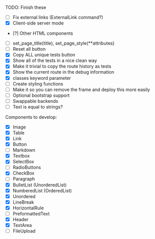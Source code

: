 TODO: Finish these

- [ ] Fix external links (ExternalLink command?)
- [X] Client-side server mode
- [?] Other HTML components
- [ ] set_page_title(title), set_page_style(**attributes)
- [ ] Reset all button
- [X] Copy ALL unique tests button
- [X] Show all of the tests in a nice clean way
- [X] Make it trivial to copy the route history as tests
- [X] Show the current route in the debug information
- [X] classes keyword parameter
- [ ] Create styling functions
- [ ] Make it so you can remove the frame and deploy this more easily
- [ ] Optional bootstrap support
- [ ] Swappable backends
- [ ] Text is equal to strings?

Components to develop:

- [x] Image
- [x] Table
- [X] Link
- [X] Button
- [ ] Markdown
- [X] Textbox
- [X] SelectBox
- [ ] RadioButtons
- [X] CheckBox
- [ ] Paragraph
- [X] BulletList (UnorderedList)
- [X] NumberedList (OrderedList)
- [X] Unordered
- [X] LineBreak
- [X] HorizontalRule
- [ ] PreformattedText
- [X] Header
- [X] TextArea
- [ ] FileUpload
